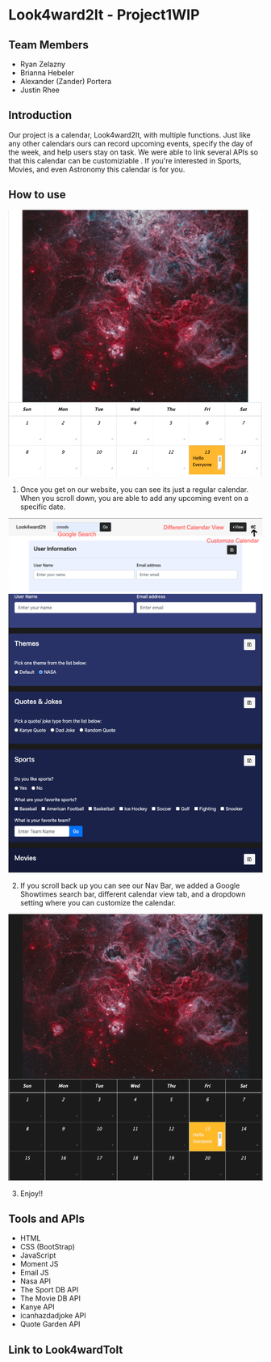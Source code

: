 # Look4ward2It - Project1WIP

## Team Members
- Ryan Zelazny
- Brianna Hebeler
- Alexander (Zander) Portera
- Justin Rhee

##  Introduction

Our project is a calendar, Look4ward2It, with multiple functions. Just like any other calendars ours can record upcoming events, specify the day of the week, and help users stay on task. We were able to link several APIs so that this calendar can be customiziable . If you're interested in Sports, Movies, and even Astronomy this calendar is for you. 

## How to use

<img src="assets/images/DefaultCal.png">

1) Once you get on our website, you can see its just a regular calendar. When you scroll down, you are able to add any upcoming event on a specific date. 

<img src="assets/images/NavBar.png">
<img src="assets/images/Dropdown.png">

2) If you scroll back up you can see our Nav Bar, we added a Google Showtimes search bar, different calendar view tab, and a dropdown setting where you can customize the calendar. 

<img src="assets/images/SpaceTheme.png">

3) Enjoy!!


## Tools and APIs
- HTML
- CSS (BootStrap)
- JavaScript
- Moment JS
- Email JS
- Nasa API 
- The Sport DB API
- The Movie DB API
- Kanye API
- icanhazdadjoke API
- Quote Garden API

## Link to Look4wardToIt

